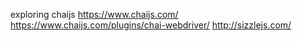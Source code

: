 exploring chaijs
https://www.chaijs.com/
https://www.chaijs.com/plugins/chai-webdriver/
http://sizzlejs.com/
